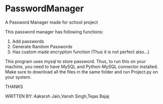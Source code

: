 # PasswordManager
A Password Manager made for school project

This password manager has following functions:
1) Add passwords
2) Generate Random Passwords
3) Has custom made encryption function (Thus it is not perfect also...)

This program uses mysql to store password. Thus, to run this on your machine, you need to have MySQL and Python-MySQL connector installed.
Make sure to download all the files in the same folder and run Project.py on your system.

THANKS

WRITTEN BY:
Aakarsh Jain,Vansh Singh,Tejas Bajaj
